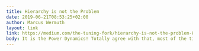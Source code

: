 ```yaml
---
title: Hierarchy is not the Problem
date: 2019-06-21T08:53:25+02:00
author: Marcus Wermuth
layout: link
link: https://medium.com/the-tuning-fork/hierarchy-is-not-the-problem-892610f5d9c0
body: It is the Power Dynamics! Totally agree with that, most of the time it comes down to how the Power is distributed. Hierarchy is just the form this is done.
---
```

